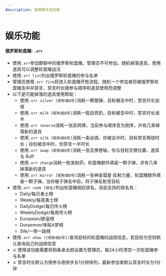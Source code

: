 ```yaml
---
description: 各种娱乐向功能
---
```


# 娱乐功能

#### 俄罗斯轮盘赌: `.xrr`

* 使用`.xrr`参加群聊中的俄罗斯轮盘赌，管理员不可参加，随机掉落道具，使用道具可以调整轮盘赌战况
* 使用`.xrr list`列出俄罗斯轮盘赌的参与名单
* 管理员使用`.xrr fire`将进入轮盘赌开枪流程，随机一个参加者将被俄罗斯轮盘赌击中并禁言，禁言时长随参与顺序和道具使用而调整
* 以下是可能掉落的道具使用帮助：
  * 使用`.xrr silver [昵称或Q号]`消耗一颗银弹，目标被击中时，禁言时长加倍
  * 使用`.xrr milk [昵称或Q号]`消耗一瓶自贡奶，目标被击中时，禁言时长减半
  * 使用`.xrr reverse`消耗一张反转牌，当前参与顺序变为倒序，并有几率掉落新的道具
  * 使用`.xrr silk [昵称或Q号]`消耗一条丝绸，你被击中时，目标禁言两倍时长；目标被击中时，你禁言一半时长
  * 使用`.xrr swap [昵称或Q号]`消耗一张互换卷轴，你与目标交换位置、道具与 Buff
  * 使用`.xrr charge`消耗一枚发射药，轮盘赌额外填装一颗子弹，并有几率掉落新的道具
  * 使用`.xrr mirror [昵称或Q号]`消耗一张神圣彗星·反射力量，轮盘赌额外填装一颗子弹，当你被子弹击中前，将子弹反射至目标
* 使用`.xrr rank [排名]`列出轮盘赌相应排名，目前支持的排名有：
  * Daily/每日勇士榜
  * Weekly/每周勇士榜
  * DailyDodge/每日传火榜
  * WeeklyDodge/每周传火榜
  * European/欧皇榜
  * Doraemon/哆啦A梦榜
  * Silk/一带一路榜
* 使用`.xrr show ([昵称或Q号])`查询目标的轮盘赌的战绩信息，若目标为空则默认查询自己的战绩信息
* ⚔ 使用该功能需要将狗条承太郎设置为管理员，每24小时清空一次轮盘赌参与名单
* ⚔ 禁言时长默认为按参与倒序步长1分钟排列，最新参加者默认禁言时长为1分钟

